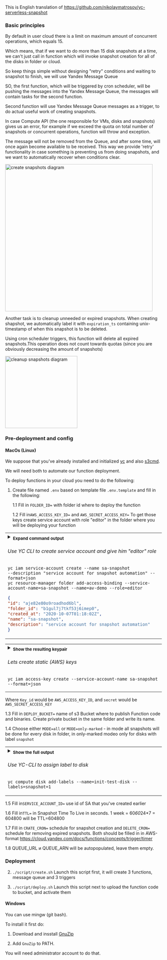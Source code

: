 This is English translation of https://github.com/nikolaymatrosov/yc-serverless-snapshot

### Basic principles

By default in user cloud there is a limit on maximum amount of concurrent operations, which equals 15.

Which means, that if we want to do more than 15 disk snapshots at a time, we can't just call in function which will invoke snapshot creation for all of the disks in folder or cloud.

So keep things simple without designing "retry" conditions and waiting to snapshot to finish, we will use Yandex Message Queue

SO, the first function, which will be triggered by cron scheduler, will be pushing the messages into the Yandex Message Queue, the messages will contain tasks for the second  function.

Second function will use Yandex Message Queue messages as a trigger, to do actual useful work of creating snapshots.

In case Compute API (the one responsible for VMs, disks and snapshots) gives us an error, for example if we exceed the quota on total number of snapshots or concurrent operations, function will throw and exception.

The message will not be removed from the Queue, and after some time, will once again become available to be received. This way we provide
'retry' functionality in case something is preventing us from doing snapshots, and we want to automatically recover when conditions clear.

<img src="assets/create.png" width="474px" alt="create snapshots diagram">

Another task is to cleanup unneeded or expired snapshots. When creating shapshot, we automatically label it with  `expiration_ts` containing unix-timestamp of when this snapshot is to be deleted.

Using cron scheduler triggers, this function will delete all expired snapshots.This operation does not count towards quotas (since you are obviously decreasing the amount of snapshots)

<img src="assets/cleanup.png" width="232px" alt="cleanup snapshots diagram">

### Pre-deployment and config
#### MacOs (Linux)

We suppose that you've already installed and initialized [yc](https://cloud.yandex.com/docs/cli/quickstart) and also [s3cmd](https://cloud.yandex.com/docs/storage/tools/s3cmd). 

We will need both to automate our function deployment.

To deploy functions in your cloud you need to do the following:

1. Create file named `.env` based on template file `.env.template` and fill in the following:

    1.1 Fill in `FOLDER_ID=` with folder id where to deploy the function
   
    1.2 Fill in`AWS_ACCESS_KEY_ID=` and `AWS_SECRET_ACCESS_KEY=` 
        To get those keys create service account with role "editor" in the folder where you will be deploying your function
        
<table ><tbody><tr></tr><tr><td><details><summary><sub><b>Expand command output</b></sub><h6>Use YC CLI to create service account and give him "editor" role</h6>

``` 
yc iam service-account create --name sa-snapshot 
--description "service account for snapshot automation" --format=json
yc resource-manager folder add-access-binding --service-account-name=sa-snapshot --name=av-demo --role=editor
```

```json
{ 
"id": "aje82e80o9roadhod6bl",
"folder_id": "b1gul7j7tkf53j6imep0",
"created_at": "2020-10-07T01:18:02Z",
"name": "sa-snapshot",
"description": "service account for snapshot automation" 
}
```
</summary><hr>

<h6>Let's verify the output and correct role asignment</h6>


```
SA_SNAPSHOT=$(yc iam service-account get --name=sa-snapshot --format=json | jq -r '.id')
yc resource-manager folder list-access-bindings --name=av-demo --format=json |  jq --arg SA_SNAPSHOT "$SA_SNAPSHOT" -r '.[]|select(.subject.id==$SA_SNAPSHOT) | "sa-snapshot role and id are:   "    + "\(.role_id)/\(.subject.id)"'

sa-snapshot role and id are:   editor/aje82e80o9roadhod6bl
```
</details></td></tr></tbody>
</table>      
  


<table ><tbody><tr></tr><tr><td><details><summary><sub><b>Show the resulting keypair</b></sub><h6>Lets create static (AWS) keys</h6>
    
```
yc iam access-key create --service-account-name sa-snapshot --format=json
```
</summary><hr>

<h6>Write down key_id and secret values </h6>

```json
{ 
"access_key": 
             { 
               "id": "ajeup40ardboshpnifcn",
               "service_account_id": "aje82e80o9roadhod6bl",
               "created_at": "2020-10-07T01:20:11Z",
               "key_id": "qPKMRDUcwxPWHQ1D7av4 
             },
"secret": "somesecrett" 
} 
```

</details></td></tr></tbody>
</table>   

Where `Key_id` would be `AWS_ACCESS_KEY_ID`, and `secret` would be `AWS_SECRET_ACCESS_KEY`
       
   1.3 Fill in `DEPLOY_BUCKET=` name of s3 Bucket where to publish Function code and binaries. Create private  bucket in the same folder and write its name.
    
   1.4 Choose either `MODE=all` or `MODE=only-marked` - in mode all snapshots will be done for every disk in folder, in only-marked modeo only for disks with              label `snapshot` 
   <table ><tbody><tr></tr><tr><td><details><summary><sub><b>Show the full output</b></sub><h6>Use YC-CLI to assign label to disk</h6> 
  
 `yc compute disk add-labels --name=init-test-disk --labels=snapshot=1`
 
  </summary><hr>

<h6>Verify that label has applied on a disk  </h6>  

```json 
{
  "id": "fhmhsdpqauu4vasm5tsl",
  "folder_id": "b1gul7j7tkf53j6imep0",
  "created_at": "2020-08-19T15:51:36Z",
  "name": "init-test",
  "labels": 
         {
           "snapshot": "1"
         },
  "type_id": "network-hdd",
  "zone_id": "ru-central1-a",
  "size": "2445983875072",
  "block_size": "4096",
  "product_ids": [
    "f2e714m5slsflaoji565"
  ],
  "status": "READY",
  "source_snapshot_id": "fd8b2e4op5qmj27p2s79",
  "disk_placement_policy": 
  {

  }
}
```  

</details></td></tr></tbody>
</table>   

   1.5 Fill in`SERVICE_ACCOUNT_ID=` use id of SA that  you've created earlier
    
   1.6 Fill in`TTL=` in Snapshot Time To Live in seconds. 1 week = 60*60*24*7 = 604800 will be TTL=604800
    
   1.7 Fill in `CRATE_CRON=` schedule for snapshot creation and `DELETE_CRON=` schedule for  removing expired snapshots. Both should be filled in in AWS-format            https://cloud.yandex.com/docs/functions/concepts/trigger/timer
    
   1.8 QUEUE_URL и QUEUE_ARN will be autopopulated, leave them empty.

### Deployment

2. `./script/create.sh` Launch this script first, it will create 3 functions, message queue and 3 triggers

3. `./script/deploy.sh` Launch this script next to upload the function code to bucket, and activate them

#### Windows

You can use mingw (git bash).

To install it first do:

1. Download and insstall [GnuZip](http://gnuwin32.sourceforge.net/packages/zip.htm)

2. Add `GnuZip` to PATH.

You will need administrator account to do that.
